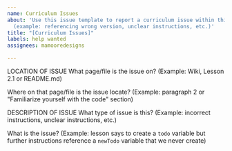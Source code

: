 ```yaml
---
name: Curriculum Issues
about: 'Use this issue template to report a curriculum issue within this repository
  (example: referencing wrong version, unclear instructions, etc.)'
title: "[Curriculum Issues]"
labels: help wanted
assignees: mamooredesigns

---
```


LOCATION OF ISSUE
What page/file is the issue on? 
(Example: Wiki, Lesson 2.1 or README.md)





Where on that page/file is the issue locate?
(Example: paragraph 2 or "Familiarize yourself with the code" section)





DESCRIPTION OF ISSUE
What type of issue is this?
(Example: incorrect instructions, unclear instructions, etc.)





What is the issue?
(Example: lesson says to create a `todo` variable but further instructions reference a `newTodo` variable that we never create)
